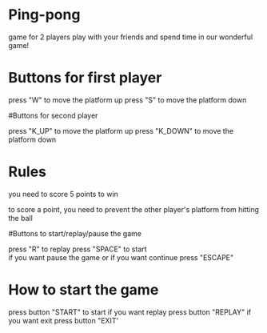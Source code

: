 # Ping-pong

game for 2 players
play with your friends and spend time in our wonderful game!

# Buttons for first player

press "W"  to move the platform up
press "S"  to move the platform down

#Buttons for second player

press "K_UP"  to move the platform up
press "K_DOWN"  to move the platform down

# Rules

you need to score 5 points to win

to score a point, you need to prevent the other player's platform from hitting the ball

#Buttons to start/replay/pause the game

press "R" to replay
press "SPACE" to start  
if you want pause the game or if you want continue press "ESCAPE"

# How to start the game 

press button "START" to start
if you want replay press button "REPLAY"
if you want exit press button "EXIT'
